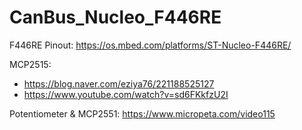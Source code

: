# CanBus_Nucleo_F446RE
F446RE Pinout: https://os.mbed.com/platforms/ST-Nucleo-F446RE/

MCP2515: 
 - https://blog.naver.com/eziya76/221188525127
 - https://www.youtube.com/watch?v=sd6FKkfzU2I

Potentiometer & MCP2551: https://www.micropeta.com/video115
